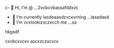 c- 👋 Hi, I’m @ ...2vcbcvbassafddxzc
- 🌱 I’m currently lasdeaasdzvcxvrning ...івsadasd
- 💞️ I’m vcxlookizxczxcch me ...sa
<!---sdascxzcvx
yakunovichshilo/ysfdsfdakunodsffdvafdaradss on your GitHub profile.sad
You can click the Preview link afgto tadaadske a look at your asdchanges.xczxc
--->hkgsdf
cxvbcxvcxv
ascxzczxcvcx
